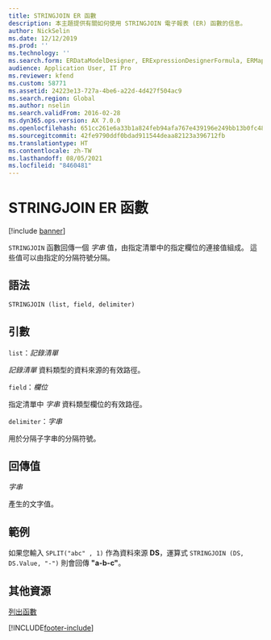 ```yaml
---
title: STRINGJOIN ER 函數
description: 本主題提供有關如何使用 STRINGJOIN 電子報表 (ER) 函數的信息。
author: NickSelin
ms.date: 12/12/2019
ms.prod: ''
ms.technology: ''
ms.search.form: ERDataModelDesigner, ERExpressionDesignerFormula, ERMappedFormatDesigner, ERModelMappingDesigner
audience: Application User, IT Pro
ms.reviewer: kfend
ms.custom: 58771
ms.assetid: 24223e13-727a-4be6-a22d-4d427f504ac9
ms.search.region: Global
ms.author: nselin
ms.search.validFrom: 2016-02-28
ms.dyn365.ops.version: AX 7.0.0
ms.openlocfilehash: 651cc261e6a33b1a824feb94afa767e439196e249bb13b0fc4886dc72bfdd184
ms.sourcegitcommit: 42fe9790ddf0bdad911544deaa82123a396712fb
ms.translationtype: HT
ms.contentlocale: zh-TW
ms.lasthandoff: 08/05/2021
ms.locfileid: "8460481"
---
```

# <a name="stringjoin-er-function"></a>STRINGJOIN ER 函數

[!include [banner](../includes/banner.md)]

`STRINGJOIN` 函數回傳一個 *字串* 值，由指定清單中的指定欄位的連接值組成。 這些值可以由指定的分隔符號分隔。

## <a name="syntax"></a>語法

```vb
STRINGJOIN (list, field, delimiter)
```

## <a name="arguments"></a>引數

`list`：*記錄清單*

*記錄清單* 資料類型的資料來源的有效路徑。

`field`：*欄位*

指定清單中 *字串* 資料類型欄位的有效路徑。

`delimiter`：*字串*

用於分隔子字串的分隔符號。

## <a name="return-values"></a>回傳值

*字串*

產生的文字值。

## <a name="example"></a>範例

如果您輸入 `SPLIT("abc" , 1)` 作為資料來源 **DS**，運算式 `STRINGJOIN (DS, DS.Value, "-")` 則會回傳 **"a-b-c"**。

## <a name="additional-resources"></a>其他資源

[列出函數](er-functions-category-list.md)


[!INCLUDE[footer-include](../../../includes/footer-banner.md)]